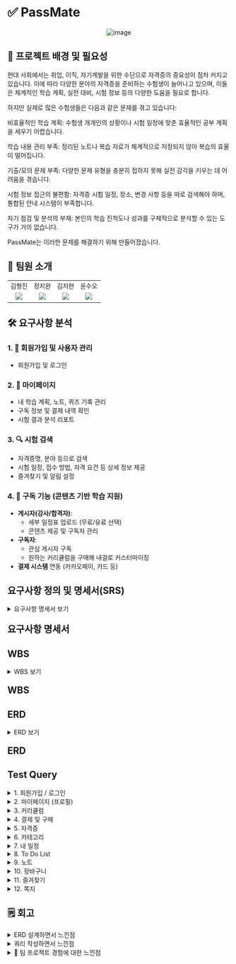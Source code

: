 # ✅ PassMate
<p align = "center">
    <img width="438" alt="image" src="https://github.com/user-attachments/assets/2d8e93b3-4fa4-4125-9b46-f832d358ea2f" />
</p>

## 📌 프로젝트 배경 및 필요성
현대 사회에서는 취업, 이직, 자기계발을 위한 수단으로 자격증의 중요성이 점차 커지고 있습니다. 이에 따라 다양한 분야의 자격증을 준비하는 수험생이 늘어나고 있으며, 이들은 체계적인 학습 계획, 실전 대비, 시험 정보 등의 다양한 도움을 필요로 합니다.

하지만 실제로 많은 수험생들은 다음과 같은 문제를 겪고 있습니다:

비효율적인 학습 계획: 수험생 개개인의 상황이나 시험 일정에 맞춘 효율적인 공부 계획을 세우기 어렵습니다.

학습 내용 관리 부족: 정리된 노트나 복습 자료가 체계적으로 저장되지 않아 복습의 효율이 떨어집니다.

기출/모의 문제 부족: 다양한 문제 유형을 충분히 접하지 못해 실전 감각을 키우는 데 어려움을 겪습니다.

시험 정보 접근의 불편함: 자격증 시험 일정, 장소, 변경 사항 등을 따로 검색해야 하며, 통합된 안내 시스템이 부족합니다.

자기 점검 및 분석의 부재: 본인의 학습 진척도나 성과를 구체적으로 분석할 수 있는 도구가 거의 없습니다.

PassMate는 이러한 문제를 해결하기 위해 만들어졌습니다.

## 👥 팀원 소개
<table>
    <tr>
    <td align="center"> 김형진</td>
    <td align="center"> 정지완</td>
    <td align="center"> 김지현</td>
    <td align="center"> 윤수오</td>
  </tr>
  <tr>
    <td align="center"><a href="https://github.com/JeaPple" target="_blank"><img src="https://img.shields.io/badge/GitHub-181717?style=flat-square&logo=github&logoColor=white"/></a>
    </td>
    <td align="center"><a href="https://github.com/FOJF" target="_blank"><img src="https://img.shields.io/badge/GitHub-181717?style=flat-square&logo=github&logoColor=white"/></a>
    </td>
    <td align="center"><a href="https://github.com/Jihyeon0804" target="_blank"><img src="https://img.shields.io/badge/GitHub-181717?style=flat-square&logo=github&logoColor=white"/></a> 
    </td>
    <td align="center"><a href="https://github.com/SuOhYoon" target="_blank"><img src="https://img.shields.io/badge/GitHub-181717?style=flat-square&logo=github&logoColor=white"/></a>
    </td>
  </tr>
</table>

## 🛠 요구사항 분석 

### 1. 👤 회원가입 및 사용자 관리
- 회원가입 및 로그인

### 2. 🙋 마이페이지
- 내 학습 계획, 노트, 퀴즈 기록 관리
- 구독 정보 및 결제 내역 확인
- 시험 결과 분석 리포트

### 3. 🔍 시험 검색
- 자격증명, 분야 등으로 검색
- 시험 일정, 접수 방법, 자격 요건 등 상세 정보 제공
- 즐겨찾기 및 알림 설정

### 4. 🔔 구독 기능 (콘텐츠 기반 학습 지원)
- **게시자(강사/합격자)**:
  - 세부 일정표 업로드 (무료/유료 선택)
  - 콘텐츠 제공 및 구독자 관리
- **구독자**:
  - 관심 게시자 구독
  - 원하는 커리큘럼을 구매해 내걸로 커스터마이징
- **결제 시스템** 연동 (카카오페이, 카드 등)
## 요구사항 정의 및 명세서(SRS)
<details>
  <summary>요구사항 명세서 보기</summary>
   <img width="541" alt="image" src="https://github.com/user-attachments/assets/8fae1045-83d5-4ef5-83aa-bcf0de21f684" />
</details>

<div style="font-size: 1.5em; font-weight: bold; margin-top: 20px;">
  <a href='https://docs.google.com/spreadsheets/d/1azD9ngW6ANW52FXT8A1tjiuJfzOj7GC8E5NayK5wBeg/edit?gid=1725882102#gid=1725882102' style="text-decoration: none; color: inherit;">
    요구사항 명세서
  </a>
</div>

## WBS
<details>
  <summary>WBS 보기</summary>
   <img width="1069" alt="image" src="https://github.com/user-attachments/assets/3e6e2e05-cce3-40ae-acb1-c79b1b82033a" />
</details>

<div style="font-size: 1.5em; font-weight: bold; margin-top: 20px;">
  <a href='https://docs.google.com/spreadsheets/d/1azD9ngW6ANW52FXT8A1tjiuJfzOj7GC8E5NayK5wBeg/edit?gid=688805274#gid=688805274' style="text-decoration: none; color: inherit;">
    WBS
  </a>
</div>


## ERD
<details>
  <summary>ERD 보기</summary>
   <img width="1069" alt="image" src="https://github.com/user-attachments/assets/6542dcdf-0ea8-4090-bc7c-f7163ef0e6c4" />
</details>

<div style="font-size: 1.5em; font-weight: bold; margin-top: 20px;">
  <a href='https://www.erdcloud.com/d/CjT9RaDnSCdBeAjtK' style="text-decoration: none; color: inherit;">
    ERD
  </a>
</div>

## Test Query
<details>
  <summary>1. 회원가입 / 로그인</summary>

  <details><summary>회원가입</summary>
    <img src="https://github.com/user-attachments/assets/905684d8-1e4c-470e-8b24-2f6bdf2c5a73" width="800">
  </details>

  <details><summary>로그인</summary>
    <img src="https://github.com/user-attachments/assets/280d6228-bcf0-4ddd-9c45-5c45cc55dfe1" width="700">
    <img src="https://github.com/user-attachments/assets/0de1b5fe-d939-4061-9b58-8d3b26799f0c" width="700">
  </details>

  <details><summary>로그아웃</summary>
  </details>

  <details><summary>회원 탈퇴</summary>
    <img src="https://github.com/user-attachments/assets/e875af3b-45e4-446f-90ab-2a9a21cf4e33" width="800">
  </details>
</details>

<details>
  <summary>2. 마이페이지 (프로필)</summary>

  <details><summary>내 정보 조회</summary>
    <img src="https://github.com/user-attachments/assets/1f33cedf-ad52-41cd-be79-e0b0fa2f9221" width="700">
    <img src="https://github.com/user-attachments/assets/83284145-b9e6-4514-b7dd-5f24d06c5b13" width="800">
  </details>

  <details><summary>내 정보 수정</summary>
    <img src="https://github.com/user-attachments/assets/3364f673-022a-48c9-beef-9561510e14b3" width="700">
    <img src="https://github.com/user-attachments/assets/67a54979-78a2-4570-b554-3105f775fb97" width="800">
  </details>

  <details><summary>정산일 설정</summary>
    <img src="https://github.com/user-attachments/assets/7c3e03fa-0711-4828-9051-c73b41090178" width="800">
    <img src="https://github.com/user-attachments/assets/75430c4c-f2a6-40c4-a540-93bec6151d75" width="800">
  </details>

  <details><summary>정산 조회</summary>
    <img src="https://github.com/user-attachments/assets/76427e65-de72-41e5-9efb-3caba149b8e2" width="800">
    <img src="https://github.com/user-attachments/assets/3cbd738e-9c88-4d09-bed5-1893f9113fe7" width="800">
  </details>

  <details><summary>정산 처리</summary>
    <img src="https://github.com/user-attachments/assets/d0f75016-1415-4d92-8c1e-38734dd3127b" width="800">
    <img src="https://github.com/user-attachments/assets/07692d63-9a11-4a74-9e82-b9e2f96408c8" width="800">
  </details>
</details>

<details>
  <summary>3. 커리큘럼</summary>

  <details><summary>등록</summary><img src="https://github.com/user-attachments/assets/89123429-849b-48c0-bb0f-74e76b52bc9e" width="1000"></details>
  <details><summary>수정</summary><img src="https://github.com/user-attachments/assets/e4d900fe-6002-46da-8218-0746e735a7ea" width="1000"></details>
  <details><summary>삭제</summary><img src="https://github.com/user-attachments/assets/a3789f59-59f5-49ed-bcbf-c9c2ad61d014" width="1000"></details>
  <details><summary>조회</summary><img src="https://github.com/user-attachments/assets/c193ac66-2167-4cb9-8c77-d062181f9c0f" width="1000"></details>

</details>

<details>
  <summary>4. 결제 및 구매</summary>

  <details><summary>결제 수단 추가</summary><img src="images/payment/1_결제 수단 추가.png"></details>
  <details><summary>결제 수단 삭제</summary><img src="images/payment/2_결제 수단 삭제.png"></details>

  <details><summary>환불</summary>
    <br>구매내역 조회
    <img src="images/payment/3_환불가능여부 포함한 구매내역 조회.png">
    <br>환불처리
    <img src="images/payment/3_환불처리.png">
  </details>

  <details><summary>구매 가능한 커리큘럼 조회</summary><img src="images/payment/4_구매가능한커리큘럼조회.png"></details>
  <details><summary>구매</summary><img src="images/payment/5_구매.png"></details>
  <details><summary>구매 확정</summary>
    <br>자동 확정 전
    <img src="images/payment/6_자동 구매 확정 처리 전.png">
    <br>자동 확정 후
    <img src="images/payment/6_자동 구매 확정 처리 후.png">
    <br>수동 확정 후
    <img src="images/payment/6_수동 구매 확정 처리 후.png">
  </details>
  <details><summary>결제 내역 조회</summary><img src="images/payment/7_결제 내역 조회.png"></details>

</details>

<details>
  <summary>5. 자격증</summary>

  <details><summary>상세 정보 조회</summary><img src="https://github.com/user-attachments/assets/1e025b24-89b8-4f2a-8d63-48db3acc54ff" width="1000"></details>
  <details><summary>생성</summary><img src="https://github.com/user-attachments/assets/aa0b4308-8f43-4a77-9003-1f313cab1811" width="1000"></details>
  <details><summary>수정</summary>
    <img src="https://github.com/user-attachments/assets/43ec2d01-4a17-4e14-8366-ea428dee7ddd" width="1000">
    <img src="https://github.com/user-attachments/assets/5d56f7cd-ca0d-4ce1-ba4a-4f28b7de00c6" width="1000">
    <img src="https://github.com/user-attachments/assets/dac157eb-6e2e-414c-b758-d5979bab9805" width="1000">
  </details>
  <details><summary>삭제</summary><img src="https://github.com/user-attachments/assets/224b7904-9d72-478f-bfcc-19a957828165" width="1000"></details>

</details>

<details>
  <summary>6. 카테고리</summary>

  <details><summary>조회</summary><img src="https://github.com/user-attachments/assets/d146fc08-ee53-4840-b1d7-8053e5bb9695" width="1000"></details>
  <details><summary>생성</summary><img src="https://github.com/user-attachments/assets/e72f66bc-80c4-4521-a0fe-5e12cb1f1327" width="1000"></details>
  <details><summary>수정</summary><img src="https://github.com/user-attachments/assets/2d7ee1da-b215-431d-b0f6-1b647fbb9d4e" width="1000"></details>
  <details><summary>삭제</summary><img src="https://github.com/user-attachments/assets/26f8eace-62b2-422d-b016-8e6f1b7c2ac6" width="1000"></details>

</details>

<details>
  <summary>7. 내 일정</summary>

  <details><summary>일정 생성</summary>
    <img src="https://github.com/user-attachments/assets/e616b3e3-dca6-4da9-b3e2-3d67bccb671d" width="700">
    <img src="https://github.com/user-attachments/assets/98ebe52e-50a9-414a-8670-d690d60b1a40" width="1000">
  </details>
  <details><summary>일정 수정</summary><img src="https://github.com/user-attachments/assets/e788603e-ca61-452e-80ca-364d442cb8a3" width="700"></details>
  <details><summary>일정 삭제</summary><img src="https://github.com/user-attachments/assets/bca8c057-7142-4356-a745-012fa4470dd8" width="600"></details>
  <details><summary>카테고리 선택</summary><img src="https://github.com/user-attachments/assets/b4bf4536-4997-4fa8-aaee-2e74ec257073" width="800"></details>
  <details><summary>복습 주기 / 회차 선택</summary><img src="https://github.com/user-attachments/assets/957e2ab2-e7f3-4f99-b3c9-db58193e6d17" width="700"></details>

</details>

<details>
  <summary>8. To Do List</summary>

  <details><summary>생성</summary><img src="https://github.com/user-attachments/assets/275bc846-55a0-497c-a9fc-91d3ce648e03" width="600"></details>
  <details><summary>수정</summary><img src="https://github.com/user-attachments/assets/d51eb9b1-1a54-4f17-b913-552dc86c62a2" width="700"></details>
  <details><summary>삭제</summary><img src="https://github.com/user-attachments/assets/33861377-4f84-4981-88db-c6f5ee4aa859" width="500"></details>

</details>

<details>
  <summary>9. 노트</summary>

  <details><summary>생성</summary><img src="https://github.com/user-attachments/assets/03293543-9916-4fee-8cc0-7aa7cacfa769" width="700"></details>
  <details><summary>수정</summary><img src="https://github.com/user-attachments/assets/7ad1eb89-859b-4008-898a-3c9c0f20bc2c" width="800"></details>
  <details><summary>삭제</summary><img src="https://github.com/user-attachments/assets/20fbfdb3-4cbd-4331-a044-4fcf5560b1f8" width="800"></details>

</details>

<details>
  <summary>10. 장바구니</summary>

  <details><summary>커리큘럼 추가</summary><img src="https://github.com/user-attachments/assets/3dc350ea-c8f5-4eb7-8e9d-63915d5cbf5e" width="1000"></details>
  <details><summary>커리큘럼 삭제</summary><img src="https://github.com/user-attachments/assets/86b78e73-ef83-4d3e-850e-40c2abebe9c9" width="1000"></details>

</details>

<details>
  <summary>11. 즐겨찾기</summary>

  <details><summary>설정</summary>
    <img src="https://github.com/user-attachments/assets/576b05ae-e430-4255-84e0-6f68195263aa" width="800">
    <img src="https://github.com/user-attachments/assets/b5ad1452-1de1-448a-a1cc-31ec2a7a2d47" width="800">
  </details>

  <details><summary>해제</summary>
    <img src="https://github.com/user-attachments/assets/c15424a1-aa57-4f47-a4a1-cca1443e1fe0" width="800">
    <img src="https://github.com/user-attachments/assets/65fc9219-b538-4086-8751-2aff804ed6ed" width="800">
  </details>

</details>

<details>
  <summary>12. 쪽지</summary>

  <details><summary>쪽지 보내기</summary>
    <img src="https://github.com/user-attachments/assets/ff059368-6602-48e8-af0b-13496783c9ca" width="800">
    <img src="https://github.com/user-attachments/assets/f7ebb20c-586b-4830-97f4-6900ce7a3d1e" width="800">
  </details>

  <details><summary>쪽지함 새로고침</summary>
    <img src="https://github.com/user-attachments/assets/a8cc9c0e-415e-41e7-acd1-5e669d73362b" width="800">
    <img src="https://github.com/user-attachments/assets/9eeadf8a-abac-4cde-9b00-6908258cb93d" width="800">
  </details>

  <details><summary>쪽지 읽기</summary>
    <img src="https://github.com/user-attachments/assets/208d709b-d868-4eea-8c67-23b46049267e" width="800">
    <img src="https://github.com/user-attachments/assets/e9b2df96-679f-444a-9385-56acc6cb9b6c" width="800">
  </details>

  <details><summary>쪽지 삭제</summary>
    <img src="https://github.com/user-attachments/assets/09e4377c-40f5-4ddf-8dec-0273d22d87cf" width="700">
    <img src="https://github.com/user-attachments/assets/1a6bc304-f82e-4577-b400-295b336075f2" width="800">
  </details>

</details>

## 🗒️ 회고
<details>
    <summary>ERD 설계하면서 느낀점</summary>
</details>
<details>
    <summary>쿼리 작성하면서 느낀점</summary>
</details>
<details>
    <summary>📝 팀 프로젝트 경험에 대한 느낀점</summary>
    
    이번 데이터베이스 설계 프로젝트를 진행하며 팀원 모두 다양한 관점에서 고민하고 협력함으로써 설계의 완성도를 높일 수 있었습니다.
    
    💡 테스트 쿼리와 시나리오 기반 검증
    초기에는 단순한 CRUD 위주의 테스트 쿼리에 집중했으나, 실제로 발생할 수 있는 시나리오를 고려하지 않은 채 격리된 테이블만을 대상으로 검증하였습니다. 이후 여러 테이블 간의 관계를 고려해 가상의 상황을 구성하고, 복합적인 조인 쿼리를 통해 현실적인 테스트 케이스를 작성하는 방향으로 전환하며 한층 더 실전적인 검증이 가능해졌습니다.
    
    🤝 협업을 통한 더 나은 설계
    팀 프로젝트로 진행되면서 설계 과정에서 발생한 다양한 문제들을 팀원들과 적극적으로 공유하고 논의하였습니다. 이를 통해 개인적으로는 떠올리지 못했던 다양한 아이디어를 접할 수 있었고, 결과적으로 더 완성도 높은 구조로 개선해 나갈 수 있었습니다. 협업을 통해 DB 설계에 대한 사고력과 실무적인 이해도를 높일 수 있는 좋은 경험이 되었습니다.
    
    🎯 설계의 복잡성과 소통의 중요성
    처음에는 단순히 "DB만 설계하면 되겠지"라는 안일한 생각도 있었지만, 설계 과정에서 발생하는 여러 문제 상황에 대해 팀원들과 끊임없이 대화하고 조율하면서 DB 설계가 얼마나 복잡하고 섬세한 작업인지 몸소 느끼게 되었습니다. 또한 프로그램 없이 DB에 직접 데이터를 입력하며 테스트를 진행하면서, 실제 서비스 개발에서 프로그램이 제공하는 편의성과 자동화의 중요성도 절감할 수 있었습니다.
    
    🙌 마무리하며
    모든 팀원들이 맡은 역할을 책임감 있게 수행했고, 소통과 협업도 원활하게 이루어져 프로젝트를 성공적으로 마무리할 수 있었습니다. 끝까지 함께 고민하고 노력해준 팀원들에게 진심으로 감사드립니다.
</details>
